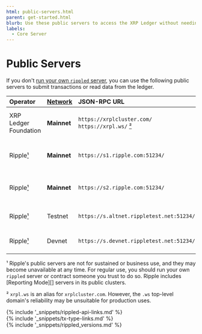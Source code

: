 ```yaml
---
html: public-servers.html
parent: get-started.html
blurb: Use these public servers to access the XRP Ledger without needing your own infrastructure.
labels:
  - Core Server
---
```

# Public Servers

If you don't [run your own `rippled` server](install-rippled.html), you can use the following public servers to submit transactions or read data from the ledger.

| Operator  | [Network][] | JSON-RPC URL | WebSocket URL | Notes                |
|:----------|:------------|:-------------|:--------------|:---------------------|
| XRP Ledger Foundation | **Mainnet** | `https://xrplcluster.com/` <br> `https://xrpl.ws/` [²][] | `wss://xrplcluster.com/` <br>  `wss://xrpl.ws/` [²][] | Full history server cluster. |
| Ripple[¹][]   | **Mainnet** | `https://s1.ripple.com:51234/` | `wss://s1.ripple.com/` | General purpose server cluster |
| Ripple[¹][]   | **Mainnet** | `https://s2.ripple.com:51234/` | `wss://s2.ripple.com/` | [Full-history server](ledger-history.html#full-history) cluster |
| Ripple[¹][]   | Testnet     | `https://s.altnet.rippletest.net:51234/` | `wss://s.altnet.rippletest.net/` | Testnet public server |
| Ripple[¹][]   | Devnet      | `https://s.devnet.rippletest.net:51234/` | `wss://s.devnet.rippletest.net/` | Devnet public server |

[Network]: parallel-networks.html
[¹]: #footnote-1
[²]: #footnote-2

<a id="footnote-1"></a>¹ Ripple's public servers are not for sustained or business use, and they may become unavailable at any time. For regular use, you should run your own `rippled` server or contract someone you trust to do so. Ripple includes [Reporting Mode][] servers in its public clusters.

<a id="footnote-2"></a>² `xrpl.ws` is an alias for `xrplcluster.com`. However, the `.ws` top-level domain's reliability may be unsuitable for production uses.

<!--{# common link defs #}-->
{% include '_snippets/rippled-api-links.md' %}			
{% include '_snippets/tx-type-links.md' %}			
{% include '_snippets/rippled_versions.md' %}
